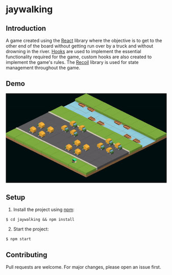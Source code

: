 # jaywalking

## Introduction

A game created using the [React](https://reactjs.org) library where the objective is to get to the other end of the board without getting run over by a truck and without drowning in the river. [Hooks](https://reactjs.org/docs/hooks-intro.html) are used to implement the essential functionality required for the game, custom hooks are also created to implement the game's rules. The [Recoil](https://recoiljs.org) library is used for state management throughout the game.

## Demo

![Demo](./public/Demo.gif)

## Setup

1. Install the project using [npm](https://www.npmjs.com):

```
$ cd jaywalking && npm install
```

2. Start the project:

```
$ npm start
```

## Contributing

Pull requests are welcome. For major changes, please open an issue first.
